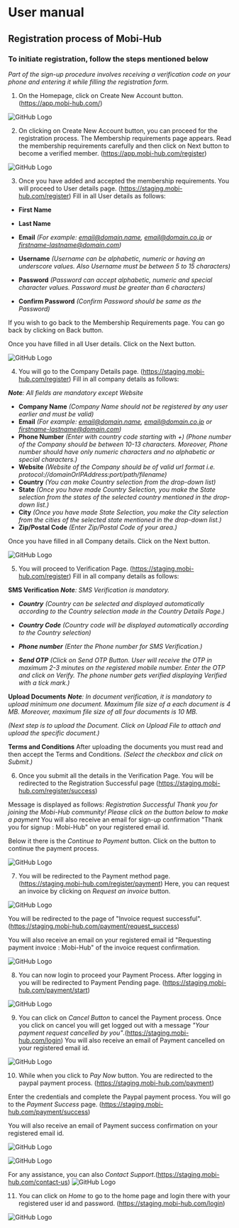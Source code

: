 # User manual
## Registration process of Mobi-Hub
### To initiate registration, follow the steps mentioned below

_Part of the sign-up procedure involves receiving a verification code on your phone and entering it while filling the registration form._

1. On the Homepage, click on Create New Account button. 
 (https://app.mobi-hub.com/)

![GitHub Logo](/images/signup.png)

2. On clicking on Create New Account button, you can proceed for the registration process. The Membership requirements page appears. Read the membership requirements carefully and then click on Next button to become a verified member.
(https://app.mobi-hub.com/register)

  ![GitHub Logo](/images/membership.png) 

3.  Once you have added and accepted the membership requirements. You will proceed to User details page. (https://staging.mobi-hub.com/register)
Fill in all User details as follows:
* **First Name**
* **Last Name**
* **Email**
_(For example: email@domain.name, email@domain.co.jp or firstname-lastname@domain.com)_
* **Username**
_(Username can be alphabetic, numeric or having an underscore values. Also Username must be between 5 to 15 characters)_
* **Password**
_(Password can accept alphabetic, numeric and special character values. Password must be greater than 6 characters)_

* **Confirm Password**
_(Confirm Password should be same as the Password)_

If you wish to go back to the Membership Requirements page. You can go back by clicking on Back button.

Once you have filled in all User details. Click on the Next button.

![GitHub Logo](/images/Userdetails2.png) 

4. You will go to the Company Details page. (https://staging.mobi-hub.com/register)
Fill in all company details as follows:

_**Note**: All fields are mandatory except Website_

* **Company Name**
_(Company Name should not be registered by any user earlier and must be valid)_
* **Email**
_(For example: email@domain.name, email@domain.co.jp or firstname-lastname@domain.com)_
* **Phone Number**
_(Enter with country code starting with +)_
_(Phone number of the Company should be between 10-13 characters. Moreover, Phone number should have only numeric characters and no alphabetic or special characters.)_
* **Website**
_(Website of the Company should be of valid url format i.e. protocol://domainOrIPAddress:port/path/filename)_
* **Country**
_(You can make Country selection from the drop-down list)_
* **State**
_(Once you have made Country Selection, you make the State selection from the states of the selected country mentioned in the drop-down list.)_
* **City**
_(Once you have made State Selection, you make the City selection from the cities of the selected state mentioned in the drop-down list.)_
* **Zip/Postal Code**
_(Enter Zip/Postal Code of your area.)_

Once you have filled in all Company details. Click on the Next button.

![GitHub Logo](/images/Companydetails.png)

5. You will proceed to Verification Page. (https://staging.mobi-hub.com/register)
Fill in all company details as follows: 

**SMS Verification**
_**Note**: SMS Verification is mandatory._
* ***Country***
_(Country can be selected and displayed automatically according to the Country selection made in the Country Details Page.)_

* ***Country Code***
_(Country code will be displayed automatically according to the Country selection)_
* ***Phone number***
_(Enter the Phone number for SMS Verification.)_
* ***Send OTP***
_(Click on Send OTP Button. User will receive the OTP in maximum 2-3 minutes on the registered mobile number. Enter the OTP and click on Verify. The phone number gets verified displaying Verified with a tick mark.)_

**Upload Documents**
_**Note**: In document verification, it is mandatory to upload minimum one document. Maximum file size of a each document is 4 MB. Moreover, maximum file size of all four documents is 10 MB._

_(Next step is to upload the Document. Click on Upload File to attach and upload the specific document.)_

**Terms and Conditions**
After uploading the documents you must read and then accept the Terms and Conditions.
_(Select the checkbox and click on Submit.)_

6. Once you submit all the details in the Verification Page. 
You will be redirected to the Registration Successful page (https://staging.mobi-hub.com/register/success) 

Message is displayed as follows:
_Registration Successful
 Thank you for joining the Mobi-Hub community! Please click on the button below to make a payment_
You will also receive an email for sign-up confirmation "Thank you for signup : Mobi-Hub" on your registered email id.

Below it there is the _Continue to Payment_ button. Click on the button to continue the payment process.

![GitHub Logo](/images/registrationsuccess2.png)


7. You will be redirected to the Payment method page. (https://staging.mobi-hub.com/register/payment)
   Here, you can request an invoice by clicking on _Request an invoice_ button. 
   

![GitHub Logo](/images/invoice.png)

You will be redirected to the page of "Invoice request successful". (https://staging.mobi-hub.com/payment/request_success)

You will also receive an email on your registered email id "Requesting payment invoice : Mobi-Hub" of the invoice request confirmation.

![GitHub Logo](/images/invoicesentsuccess.png)


8. You can now login to proceed your Payment Process. After logging in you will be redirected to Payment Pending page. (https://staging.mobi-hub.com/payment/start)

![GitHub Logo](/images/paymentpending.png)

9. You can click on _Cancel Button_ to cancel the Payment process. Once you click on cancel you will get logged out with a message _"Your payment request cancelled by you"_.(https://staging.mobi-hub.com/login)
You will also receive an email of Payment cancelled on your registered email id.

![GitHub Logo](/images/paymentcancelmsg.png)

10. While when you click to _Pay Now_ button. You are redirected to the paypal payment process. (https://staging.mobi-hub.com/payment)

Enter the credentials and complete the Paypal payment process. You will go to the _Payment Success_ page. (https://staging.mobi-hub.com/payment/success)

You will also receive an email of Payment success confirmation on your registered email id.

![GitHub Logo](/images/paypallogin.png)

![GitHub Logo](/images/paymentsuccess.png)

For any assistance, you can also _Contact Support_.(https://staging.mobi-hub.com/contact-us)
![GitHub Logo](/images/contactsupport.png)



11. You can click on _Home_ to go to the home page and login there with your registered user id and password. (https://staging.mobi-hub.com/login)

![GitHub Logo](/images/login.png)